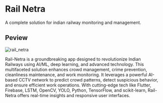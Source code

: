 # Rail Netra

A complete solution for indian railway monitoring and management.

## Peview

![rail_netra](https://github.com/HARIOM317/Rail-Netra/assets/75768277/05188cdb-7155-4249-909a-9dafb30d84e1)


Rail-Netra is a groundbreaking app designed to revolutionize Indian Railways using AI/ML, deep learning, and advanced technology. This multifaceted solution enhances crowd management, crime prevention, cleanliness maintenance, and work monitoring. It leverages a powerful AI-based CCTV network to predict crowd patterns, detect suspicious behavior, and ensure efficient work operations. With cutting-edge tech like Flutter, Firebase, LSTM, OpenCV, YOLO, Python, TensorFlow, and scikit-learn, Rail-Netra offers real-time insights and responsive user interfaces.

